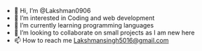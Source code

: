 - 👋 Hi, I’m @Lakshman0906
- 👀 I’m interested in Coding and web development
- 🌱 I’m currently learning programming languages
- 💞️ I’m looking to collaborate on small projects as I am new here
- 📫 How to reach me Lakshmansingh5016@gmail.com

<!---
Lakshman0906/Lakshman0906 is a ✨ special ✨ repository because its `README.md` (this file) appears on your GitHub profile.
You can click the Preview link to take a look at your changes.
--->
